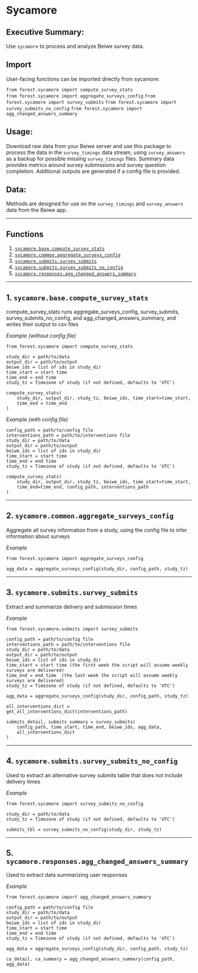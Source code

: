 # Sycamore

## Executive Summary: 

Use `sycamore` to process and analyze Beiwe survey data.

## Import

User-facing functions can be imported directly from sycamore:

`from forest.sycamore import compute_survey_stats`  
`from forest.sycamore import aggregate_surveys_config` 
`from forest.sycamore import survey_submits` 
`from forest.sycamore import survey_submits_no_config` 
`from forest.sycamore import agg_changed_answers_summary` 

## Usage:  
Download raw data from your Beiwe server and use this package to process the data in the `survey_timings` data stream, using `survey_answers` as a backup for possible missing `survey_timings` files. Summary data provides metrics around survey submissions and survey question completion. Additional outputs are generated if a config file is provided.

## Data:   
Methods are designed for use on the `survey_timings` and `survey_answers` data from the Beiwe app.

___
## Functions  
1.  [`sycamore.base.compute_survey_stats`](#1-sycamorebasecompute_survey_stats)
2.  [`sycamore.common.aggregate_surveys_config`](#2-sycamorecommonaggregate_surveys_config)
3.  [`sycamore.submits.survey_submits`](#3-sycamoresubmitssurvey_submits)
4.  [`sycamore.submits.survey_submits_no_config`](#4-sycamoresubmitssurvey_submits_no_config)
5.  [`sycamore.responses.agg_changed_answers_summary`](#5-sycamoreresponsesagg_changed_answers_summary)

___
## 1. `sycamore.base.compute_survey_stats` 

compute_survey_stats runs aggregate_surveys_config, survey_submits, survey_submits_no_config, and agg_changed_answers_summary, and writes their output to csv files


*Example (without config file)*    
```
from forest.sycamore import compute_survey_stats

study_dir = path/to/data  
output_dir = path/to/output
beiwe_ids = list of ids in study_dir
time_start = start time
time_end = end time  
study_tz = Timezone of study (if not defined, defaults to 'UTC')

compute_survey_stats(
    study_dir, output_dir, study_tz, beiwe_ids, time_start=time_start, 
    time_end = time_end
)
```

*Example (with config file)* 
```
config_path = path/to/config file
interventions_path = path/to/interventions file
study_dir = path/to/data  
output_dir = path/to/output
beiwe_ids = list of ids in study_dir
time_start = start time
time_end = end time  
study_tz = Timezone of study (if not defined, defaults to 'UTC')

compute_survey_stats(
    study_dir, output_dir, study_tz, beiwe_ids, time_start=time_start, 
    time_end=time_end, config_path, interventions_path
)

```

___
## 2. `sycamore.common.aggregate_surveys_config`

Aggregate all survey information from a study, using the config file to infer information about surveys

*Example*  
```
from forest.sycamore import aggregate_surveys_config

agg_data = aggregate_surveys_config(study_dir, config_path, study_tz)
```

___
## 3. `sycamore.submits.survey_submits` 

Extract and summarize delivery and submission times

*Example*  
```
from forest.sycamore.submits import survey_submits

config_path = path/to/config file
interventions_path = path/to/interventions file
study_dir = path/to/data  
output_dir = path/to/output
beiwe_ids = list of ids in study_dir
time_start = start time (the first week the script will assume weekly surveys are delivered)
time_end = end time  (the last week the script will assume weekly surveys are delivered)
study_tz = Timezone of study (if not defined, defaults to 'UTC')

agg_data = aggregate_surveys_config(study_dir, config_path, study_tz)

all_interventions_dict = get_all_interventions_dict(interventions_path)

submits_detail, submits_summary = survey_submits(
    config_path, time_start, time_end, beiwe_ids, agg_data, 
    all_interventions_dict
)
```
 
___
## 4. `sycamore.submits.survey_submits_no_config`
Used to extract an alternative survey submits table that does not include delivery times

*Example*  
```
from forest.sycamore import survey_submits_no_config

study_dir = path/to/data  
study_tz = Timezone of study (if not defined, defaults to 'UTC')

submits_tbl = survey_submits_no_config(study_dir, study_tz)

```
 
___
## 5. `sycamore.responses.agg_changed_answers_summary`
Used to extract data summarizing user responses
 
*Example*  
```
from forest.sycamore import agg_changed_answers_summary

config_path = path/to/config file
study_dir = path/to/data  
output_dir = path/to/output
beiwe_ids = list of ids in study_dir
time_start = start time
time_end = end time  
study_tz = Timezone of study (if not defined, defaults to 'UTC')

agg_data = aggregate_surveys_config(study_dir, config_path, study_tz)

ca_detail, ca_summary = agg_changed_answers_summary(config_path, agg_data)
 
```
